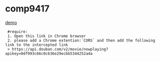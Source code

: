# comp9417
[demo](https://unswddk.github.io/comp9417/#/)
```
 #require:
 1. Open this link in Chrome browser
 2. please add a Chrome extention:`CORS` and then add the following link to the intercepted link 
 > https://api.douban.com/v2/movie/nowplaying?apikey=0df993c66c0c636e29ecbb5344252a4a
 
